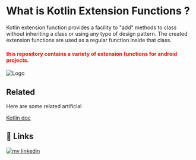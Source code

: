 # What is Kotlin Extension Functions ?
Kotlin extension function provides a facility to "add" methods to class without inheriting a class or using any type of design pattern. The created extension functions are used as a regular function inside that class.

#### <p style='color:red'>this repository contains a variety of extension functions for android projects.</p>




![Logo](https://thetechstack.net/assets/images/banners/kotlin-extension-function.png)





## Related

Here are some related artificial

[Kotlin doc](https://kotlinlang.org/docs/extensions.html)





## 🔗 Links
[![my linkedin](https://img.shields.io/badge/linkedin-0A66C2?style=for-the-badge&logo=linkedin&logoColor=white)](https://www.linkedin.com/in/mohsen-abedini-55178b1a1)
